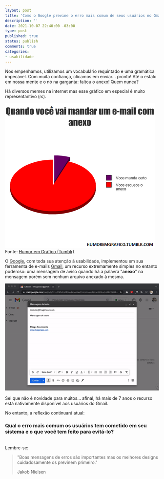 ```yaml
---
layout: post
title: 'Como o Google previne o erro mais comum de seus usuários no Gmail?'
description: ''
date: 2021-10-07 22:40:00 -03:00
type: post
published: true
status: publish
comments: true
categories:
- usabilidade
---
```


Nos empenhamos, utilizamos um vocabulário requintado e uma gramática impecável. Com muita confiança, clicamos em enviar... pronto! Até o estalo em nossa mente e o nó na garganta: faltou o anexo! Quem nunca?

Há diversos memes na internet mas esse gráfico em especial é muito representantivo (rs).

<div class="container text-center py-3 border rounded">
	<img src="/assets/imgs/anexo-gmail/meme-anexo-email.png" class="img-fluid" alt="Gráfico de pizza com porção ínfima representando 'você manda certo' e outra porção predominante, representando 'você esquece o anexo' ">
</div>
<figcaption class="figure-caption mb-3">Fonte: <a href="https://humoremgrafico.tumblr.com/" target="_blank" rel="noopener">Humor em Gráfico (Tumblr)</a></figcaption>

O <a href="https://www.google.com/" target="_blank" rel="noopener">Google</a>, com toda sua atenção à usabilidade, implementou em sua ferramenta de e-mails <a href="https://www.gmail.com/" target="_blank" rel="noopener">Gmail</a>, um recurso extremamente simples no entanto poderoso: uma mensagem de aviso quando há a palavra "**anexo**" na mensagem porém sem nenhum arquivo anexado à mesma.

<img src="/assets/imgs/anexo-gmail/animacao-gmail-erro-anexo.gif" class="img-fluid border rounded" alt="Gráfico de pizza com porção ínfima representando 'você manda certo' e outra porção predominante, representando 'você esquece o anexo' ">

Sei que não é novidade para muitos... afinal, há mais de 7 anos o recurso está nativamente disponível aos usuários do Gmail.

No entanto, a reflexão continuará atual:

### Qual o erro mais comum os usuários tem cometido em seu sistema e o que você tem feito para evitá-lo?

<br>
Lembre-se:

<blockquote class="blockquote">
	<p>"Boas mensagens de erros são importantes mas os melhores designs cuidadosamente os previnem primeiro."</p>
	<footer class="blockquote-footer">Jakob Nielsen</footer>
</blockquote>